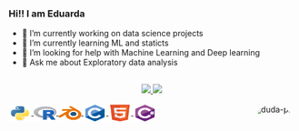 ### Hi!! I am Eduarda 
- 🔭 I’m currently working on data science projects
- 🌱 I’m currently learning ML and staticts
- 🤔 I’m looking for help with Machine Learning and Deep learning
- 💬 Ask me about Exploratory data analysis

##

<div align="center">
  <a href="https://github.com/EDVFprog">
  <img height="148em" src="https://github-readme-stats.vercel.app/api?username=EDVFprog&show_icons=true&theme=synthwave&include_all_commits=true&count_private=true"/>
  <img height="148em" src="https://github-readme-stats.vercel.app/api/top-langs/?username=EDVFprog&layout=compact&langs_count=7&theme=synthwave"/>
</div>
<div style="display: inline_block"><br>
  <img align="center" alt="Duda-Python" height="30" width="40" src="https://raw.githubusercontent.com/devicons/devicon/master/icons/python/python-original.svg">
  <img align="center" alt="Duda-r" height="30" width="40" src="https://raw.githubusercontent.com/devicons/devicon/master/icons/r/r-original.svg">
  <img align="center" alt="Duda-blender" height="30" width="40" src="https://raw.githubusercontent.com/devicons/devicon/master/icons/blender/blender-original.svg">
  <img align="center" alt="Duda-C" height="30" width="40" src="https://raw.githubusercontent.com/devicons/devicon/master/icons/c/c-original.svg">
  <img align="center" alt="Duda-html" height="30" width="40" src="https://raw.githubusercontent.com/devicons/devicon/master/icons/html5/html5-original.svg">
  <img align="center" alt="Duda-Csharp" height="30" width="40" src="https://raw.githubusercontent.com/devicons/devicon/master/icons/csharp/csharp-original.svg">
   <img align="right" alt="duda-pic" height="150" style="border-radius:50px;" 
 src="https://i.pinimg.com/originals/a6/23/9e/a6239e484c34e9a1eebfdeb6a91fc454.jpg">
</div>
  
  ##
